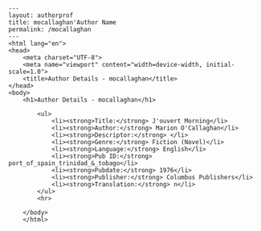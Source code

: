 
    ---
    layout: authorprof
    title: mocallaghan'Author Name 
    permalink: /mocallaghan
    ---
    <html lang="en">
    <head>
        <meta charset="UTF-8">
        <meta name="viewport" content="width=device-width, initial-scale=1.0">
        <title>Author Details - mocallaghan</title>
    </head>
    <body>
        <h1>Author Details - mocallaghan</h1>
        
            <ul>
                <li><strong>Title:</strong> J'ouvert Morning</li>
                <li><strong>Author:</strong> Marion O'Callaghan</li>
                <li><strong>Descriptor:</strong> </li>
                <li><strong>Genre:</strong> Fiction (Novel)</li>
                <li><strong>Language:</strong> English</li>
                <li><strong>Pub ID:</strong> port_of_spain_trinidad_&_tobago</li>
                <li><strong>Pubdate:</strong> 1976</li>
                <li><strong>Publisher:</strong> Columbus Publishers</li>
                <li><strong>Translation:</strong> n</li>
            </ul>
            <hr>
            
        </body>
        </html>
        